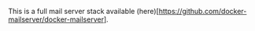 This is a full mail server stack available (here)[https://github.com/docker-mailserver/docker-mailserver].
